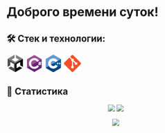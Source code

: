 # Доброго времени суток!

## 🛠️ Стек и технологии:
<div>
  <img src="https://github.com/devicons/devicon/blob/master/icons/unity/unity-original.svg" width="40" height="40">
  <img src="https://github.com/devicons/devicon/blob/master/icons/csharp/csharp-original.svg" width="40" height="40">
  <img src="https://github.com/devicons/devicon/blob/master/icons/cplusplus/cplusplus-original.svg" width="40" height="40">
  <img src="https://github.com/devicons/devicon/blob/master/icons/git/git-original.svg" width="40" height="40">
</div>

## 🤩 Статистика
<div align="center">
  <img src="https://github-readme-stats.vercel.app/api?username=qdiaps&count_private=true&show_icons=true&theme=radical&locale=ru">
  <img src="https://github-readme-stats.vercel.app/api/top-langs/?username=qdiaps&hide=html&theme=radical&locale=ru">
</div>
<p align="center"><img src="https://github-readme-streak-stats.herokuapp.com?user=qdiaps&theme=radical&locale=ru&mode=weekly">

